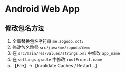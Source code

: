# Android Web App

## 修改包名方法

1. 全局替换包名字符串 `me.zogodo.cctv`
2. 修改包名路径 `src/java/me/zogodo/demo`
3. 在 `src/main/res/values/strings.xml`  中修改 `app_name`
4. 在 `settings.gradle` 中修改 `rootProject.name`
5. 【File】->【Invalidate Caches / Restart...】


